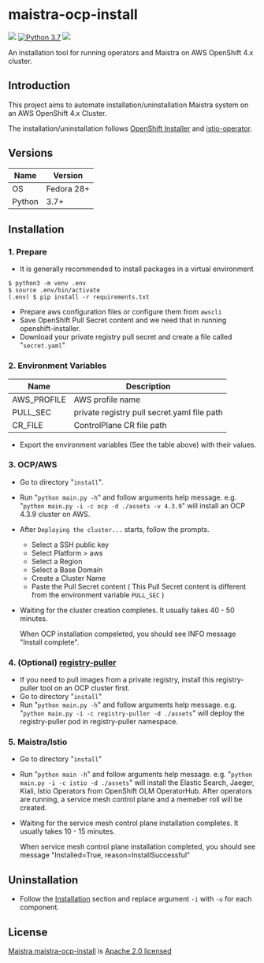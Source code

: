 # maistra-ocp-install

[![](https://img.shields.io/badge/License-Apache%202.0-blue.svg?style=flat)](https://github.com/Maistra/maistra-ocp-install/blob/master/LICENSE)
[![Python 3.7](https://img.shields.io/badge/python-3.7-blue.svg?style=flat)](https://www.python.org/downloads/release/python-370/)
![](https://img.shields.io/github/repo-size/Maistra/maistra-ocp-install.svg?style=flat)

An installation tool for running operators and Maistra on AWS OpenShift 4.x cluster.

## Introduction

This project aims to automate installation/uninstallation Maistra system on an AWS OpenShift 4.x Cluster.

The installation/uninstallation follows [OpenShift Installer](https://github.com/openshift/installer) and [istio-operator](https://github.com/Maistra/istio-operator).

## Versions

| Name      | Version       |
| --        | --            |
| OS        | Fedora 28+    |
| Python    | 3.7+          |

## Installation

### 1. Prepare

* It is generally recommended to install packages in a virtual environment

```shell
$ python3 -m venv .env
$ source .env/bin/activate
(.env) $ pip install -r requirements.txt

```

* Prepare aws configuration files or configure them from `awscli`
* Save OpenShift Pull Secret content and we need that in running openshift-installer.
* Download your private registry pull secret and create a file called "`secret.yaml`"

### 2. Environment Variables

| Name        | Description |
| ----------- | ----------- |
| AWS_PROFILE | AWS profile name |
| PULL_SEC    | private registry pull secret.yaml file path |
| CR_FILE     | ControlPlane CR file path  |

* Export the environment variables (See the table above) with their values.

### 3. OCP/AWS
* Go to directory "`install`".
* Run "`python main.py -h`" and follow arguments help message. e.g. "`python main.py -i -c ocp -d ./assets -v 4.3.9`" will install an OCP 4.3.9 cluster on AWS.
* After `Deploying the cluster...` starts, follow the prompts.
  * Select a SSH public key
  * Select Platform > aws
  * Select a Region
  * Select a Base Domain
  * Create a Cluster Name
  * Paste the Pull Secret content ( This Pull Secret content is different from the environment variable `PULL_SEC` )
* Waiting for the cluster creation completes. It usually takes 40 - 50 minutes.

    When OCP installation compeleted, you should see INFO message "Install complete".

### 4. (Optional) [registry-puller](https://github.com/knrc/registry-puller)
* If you need to pull images from a private registry, install this registry-puller tool on an OCP cluster first.
* Go to directory "`install`"
* Run "`python main.py -h`" and follow arguments help message. e.g. "`python main.py -i -c registry-puller -d ./assets`" will deploy the registry-puller pod in registry-puller namespace.

### 5. Maistra/Istio
* Go to directory "`install`"
* Run "`python main -h`" and follow arguments help message. e.g. "`python main.py -i -c istio -d ./assets`" will install the Elastic Search, Jaeger, Kiali, Istio Operators from OpenShift OLM OperatorHub. After operators are running, a service mesh control plane and a memeber roll will be created.
* Waiting for the service mesh control plane installation completes. It usually takes 10 - 15 minutes.

    When service mesh control plane installation completed, you should see message "Installed=True, reason=InstallSuccessful"


## Uninstallation

* Follow the [Installation](https://github.com/Maistra/maistra-ocp-install#installation) section and replace argument `-i` with `-u` for each component.

## License

[Maistra maistra-ocp-install](https://github.com/Maistra/maistra-ocp-install) is [Apache 2.0 licensed](https://github.com/Maistra/maistra-ocp-install/blob/master/LICENSE)
